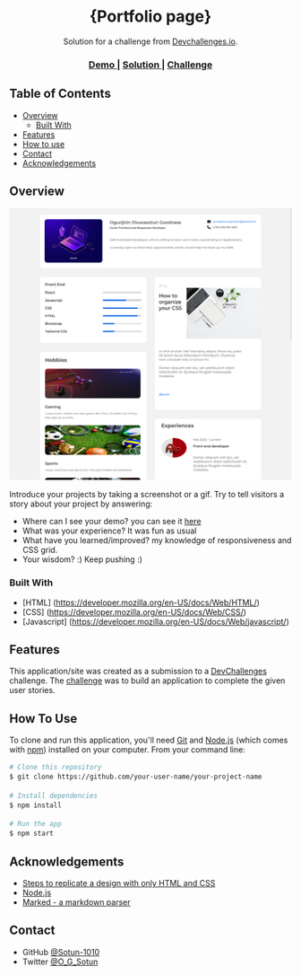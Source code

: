<!-- Please update value in the {}  -->

<h1 align="center">{Portfolio page}</h1>

<div align="center">
   Solution for a challenge from  <a href="http://devchallenges.io" target="_blank">Devchallenges.io</a>.
</div>

<div align="center">
  <h3>
    <a href="https://portfolio-demo-page-by-sotun.netlify.app/">
      Demo
    </a>
    <span> | </span>
    <a href="https://github.com/Sotun-1010/portfolio-demo">
      Solution
    </a>
    <span> | </span>
    <a href="https://devchallenges.io/challenges/5ZnOYsSXM24JWnCsNFlt">
      Challenge
    </a>
  </h3>
</div>

<!-- TABLE OF CONTENTS -->

## Table of Contents

- [Overview](#overview)
  - [Built With](#built-with)
- [Features](#features)
- [How to use](#how-to-use)
- [Contact](#contact)
- [Acknowledgements](#acknowledgements)

<!-- OVERVIEW -->

## Overview

![screenshot](screenshot.png)

Introduce your projects by taking a screenshot or a gif. Try to tell visitors a story about your project by answering:

- Where can I see your demo? you can see it [here](https://portfolio-demo-page-by-sotun.netlify.app/)
- What was your experience? It was fun as usual
- What have you learned/improved? my knowledge of responsiveness and CSS grid.
- Your wisdom? :) Keep pushing :)

### Built With

<!-- This section should list any major frameworks that you built your project using. Here are a few examples.-->

- [HTML] (<https://developer.mozilla.org/en-US/docs/Web/HTML/>)
- [CSS] (<https://developer.mozilla.org/en-US/docs/Web/CSS/>)
- [Javascript] (<https://developer.mozilla.org/en-US/docs/Web/javascript/>)

## Features

<!-- List the features of your application or follow the template. Don't share the figma file here :) -->

This application/site was created as a submission to a [DevChallenges](https://devchallenges.io/challenges) challenge. The [challenge](https://devchallenges.io/challenges/5ZnOYsSXM24JWnCsNFlt) was to build an application to complete the given user stories.

## How To Use

<!-- Example: -->

To clone and run this application, you'll need [Git](https://git-scm.com) and [Node.js](https://nodejs.org/en/download/) (which comes with [npm](http://npmjs.com)) installed on your computer. From your command line:

```bash
# Clone this repository
$ git clone https://github.com/your-user-name/your-project-name

# Install dependencies
$ npm install

# Run the app
$ npm start
```

## Acknowledgements

<!-- This section should list any articles or add-ons/plugins that helps you to complete the project. This is optional but it will help you in the future. For example: -->

- [Steps to replicate a design with only HTML and CSS](https://devchallenges-blogs.web.app/how-to-replicate-design/)
- [Node.js](https://nodejs.org/)
- [Marked - a markdown parser](https://github.com/chjj/marked)

## Contact

- GitHub [@Sotun-1010](https://github.com/Sotun-1010)
- Twitter [@O_G_Sotun](https://twitter.com/O_G_Sotun?t=kRiO1YNhYKn8NJJnxTZ42A&s=03)
